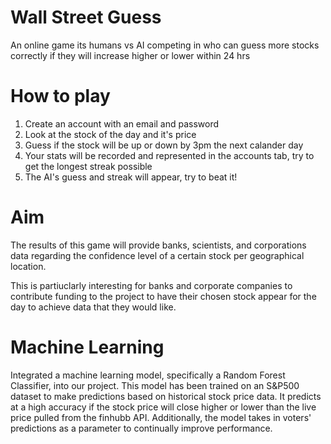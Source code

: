
# Wall Street Guess

An online game its humans vs AI competing in who can guess more stocks correctly if they will increase higher or lower within 24 hrs

# How to play

1. Create an account with an email and password
2. Look at the stock of the day and it's price
3. Guess if the stock will be up or down by 3pm the next calander day
4. Your stats will be recorded and represented in the accounts tab, try to get the longest streak possible
5. The AI's guess and streak will appear, try to beat it!

# Aim
The results of this game will provide banks, scientists, and corporations data regarding the confidence level of a certain stock per geographical location.

This is partiuclarly interesting for banks and corporate companies to contribute funding to the project to have their chosen stock appear for the day to achieve data that they would like.

# Machine Learning
Integrated a machine learning model, specifically a Random Forest Classifier, into our project. This model has been trained on an S&P500 dataset to make predictions based on historical stock price data. It predicts at a high accuracy if the stock price will close higher or lower than the live price pulled from the finhubb API. Additionally, the model takes in voters' predictions as a parameter to continually improve performance.



